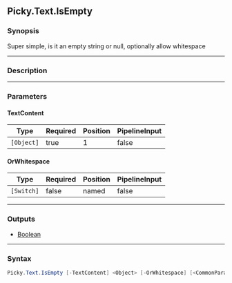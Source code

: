 Picky.Text.IsEmpty
------------------

### Synopsis
Super simple, is it an empty string or null, optionally allow whitespace

---

### Description

---

### Parameters
#### **TextContent**

|Type      |Required|Position|PipelineInput|
|----------|--------|--------|-------------|
|`[Object]`|true    |1       |false        |

#### **OrWhitespace**

|Type      |Required|Position|PipelineInput|
|----------|--------|--------|-------------|
|`[Switch]`|false   |named   |false        |

---

### Outputs
* [Boolean](https://learn.microsoft.com/en-us/dotnet/api/System.Boolean)

---

### Syntax
```PowerShell
Picky.Text.IsEmpty [-TextContent] <Object> [-OrWhitespace] [<CommonParameters>]
```
